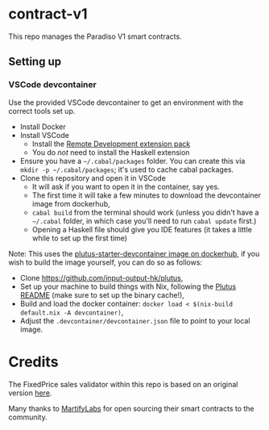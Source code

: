 # contract-v1

This repo manages the Paradiso V1 smart contracts.

## Setting up

### VSCode devcontainer

Use the provided VSCode devcontainer to get an environment with the correct tools set up.

- Install Docker
- Install VSCode
  - Install the [Remote Development extension pack](https://marketplace.visualstudio.com/items?itemName=ms-vscode-remote.vscode-remote-extensionpack)
  - You do *not* need to install the Haskell extension
- Ensure you have a `~/.cabal/packages` folder. You can create this via `mkdir -p ~/.cabal/packages`; it's used to cache cabal packages.
- Clone this repository and open it in VSCode
  - It will ask if you want to open it in the container, say yes.
  - The first time it will take a few minutes to download the devcontainer image from dockerhub,
  - `cabal build` from the terminal should work (unless you didn't have a `~/.cabal` folder, in which case you'll need to run `cabal update` first.)
  - Opening a Haskell file should give you IDE features (it takes a little while to set up the first time)

Note: This uses the [plutus-starter-devcontainer image on dockerhub](https://hub.docker.com/r/inputoutput/plutus-starter-devcontainer), if
you wish to build the image yourself, you can do so as follows:
  - Clone https://github.com/input-output-hk/plutus,
  - Set up your machine to build things with Nix, following the [Plutus README](https://github.com/input-output-hk/plutus/blob/master/README.adoc) (make sure to set up the binary cache!),
  - Build and load the docker container: `docker load < $(nix-build default.nix -A devcontainer)`,
  - Adjust the `.devcontainer/devcontainer.json` file to point to your local image.

# Credits

The FixedPrice sales validator within this repo is based on an original version [here](https://github.com/MartifyLabs/martify.contracts).

Many thanks to [MartifyLabs](https://github.com/MartifyLabs) for open sourcing their smart contracts to the community.

